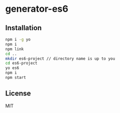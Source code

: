 # generator-es6

## Installation

```bash
npm i -g yo
npm i
npm link
cd ..
mkdir es6-project // directory name is up to you
cd es6-project
yo es6
npm i
npm start
```

## License

MIT
